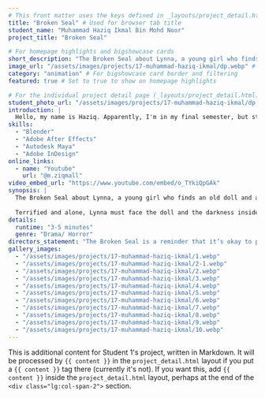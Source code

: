 ```yaml
---
# This front matter uses the keys defined in _layouts/project_detail.html
title: "Broken Seal" # Used for browser tab title
student_name: "Muhammad Haziq Ikmal Bin Mohd Noor"
project_title: "Broken Seal"

# For homepage highlights and bigshowcase cards
short_description: "The Broken Seal about Lynna, a young girl who finds an old doll and accidentally breaks a strange talisman in her attic."
image_url: "/assets/images/projects/17-muhammad-haziq-ikmal/dp.webp" # Card image
category: "animation" # For bigshowcase card border and filtering
featured: true # Set to true to show on homepage highlights

# For the individual project detail page (_layouts/project_detail.html)
student_photo_url: "/assets/images/projects/17-muhammad-haziq-ikmal/dp.webp"
introduction: |
  Hello, my name is Haziq. Apparently, I'm in my final semester, but still figuring out what I truly want to do. I do regret choosing animation course that doesn’t have a definite answer for every subject because the marks given by lecturer and someone else taste not based on my own study from books at all. I hope to find something I love and pursue it with passion.
skills:
  - "Blender"
  - "Adobe After Effects"
  - "Autodesk Maya"
  - "Adobe InDesign"
online_links:
  - name: "Youtube"
    url: "@m.ziqmall"
video_embed_url: "https://www.youtube.com/embed/o_TYkiQpGAk"
synopsis: |
  The Broken Seal about Lynna, a young girl who finds an old doll and accidentally breaks a strange talisman in her attic. That night, the doll comes to life, revealing itself as a vengeful spirit. It haunts Lynna, feeding on her grief and fears.
  
  Terrified and alone, Lynna must face the doll and the darkness inside herself. As the haunting grows stronger, she finds the courage to fight back. In the end, she overcomes the spirit, regaining her strength and peace.
details:
  runtime: "3-5 minutes"
  genre: "Drama/ Horror"
directors_statement: "The Broken Seal is a reminder that it’s okay to pause. To feel. To face the fears you’ve been ignoring and that doing so isn’t weakness, it’s strength. Through Lynna’s journey, the animation becomes more than entertainment; it becomes a visual metaphor for the emotional battles we fight when no one’s watching."
gallery_images:
  - "/assets/images/projects/17-muhammad-haziq-ikmal/1.webp"
  - "/assets/images/projects/17-muhammad-haziq-ikmal/2-1.webp"
  - "/assets/images/projects/17-muhammad-haziq-ikmal/2.webp"
  - "/assets/images/projects/17-muhammad-haziq-ikmal/3.webp"
  - "/assets/images/projects/17-muhammad-haziq-ikmal/4.webp"
  - "/assets/images/projects/17-muhammad-haziq-ikmal/5.webp"
  - "/assets/images/projects/17-muhammad-haziq-ikmal/6.webp"
  - "/assets/images/projects/17-muhammad-haziq-ikmal/7.webp"
  - "/assets/images/projects/17-muhammad-haziq-ikmal/8.webp"
  - "/assets/images/projects/17-muhammad-haziq-ikmal/9.webp"
  - "/assets/images/projects/17-muhammad-haziq-ikmal/10.webp"
---
```

<!-- You can add more content here in Markdown if needed, it will appear after the gallery -->
This is additional content for Student 1's project, written in Markdown.
It will be processed by `{{ content }}` in the `project_detail.html` layout if you put a `{{ content }}` tag there (currently it's not).
If you want this, add `{{ content }}` inside the `project_detail.html` layout, perhaps at the end of the `<div class="lg:col-span-2">` section.